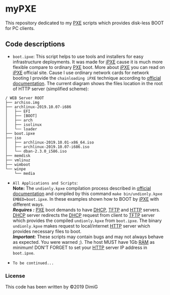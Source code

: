 myPXE
========
This repository dedicated to my [PXE][pxe] scripts which provides disk-less BOOT for PC clients.  

Code descriptions
-----------------

* `boot.ipxe`: This script helps to use tools and installers for easy infrastructure deployments. It was made for [iPXE][ipxe] cause it is much more flexible compare to ordinary [PXE][pxe] boot. More about [iPXE][ipxe] you can read on [iPXE][ipxe] official site. Cause I use ordinary network cards for network booting I provide the `chainloading iPXE` technique according to [official documentation][chainload]. The current diagram shows the files location in the root of HTTP server (simplified scheme):  

```
/ WEB Server ROOT
├── archiso.img
├── archlinux-2019.10.07-i686
│   ├── EFI
│   ├── [BOOT]
│   ├── arch
│   ├── isolinux
│   └── loader
├── boot.ipxe
├── iso
│   ├── archlinux-2019.10.01-x86_64.iso
│   ├── archlinux-2019.10.07-i686.iso
│   └── dban-2.3.0_i586.iso
├── memdisk
├── vmlinuz
├── wimboot
└── winpe
    └── media
```

* `All Applications and Scripts`:  
   **Note:** The `undionly.kpxe` compilation process described in [official documentation][chainload] and compiled by this command `make bin/undionly.kpxe EMBED=boot.ipxe`. In these examples shown how to BOOT by [iPXE][ipxe] with different ways.  
   ***Requires :*** [PXE][pxe] boot demands to have [DHCP][dhcp], [TFTP][tftp] and [HTTP][http] servers. [DHCP][dhcp] server redirects the [DHCP][dhcp] request from client to [TFTP][tftp] server which provides the compiled `undionly.kpxe` from `boot.ipxe`. The binary `undionly.kpxe` makes request to local/internet [HTTP][http] server which provides necessary files to boot.  
   ***Important:*** These scripts may contain bugs and may not always behave as expected. You were warned ;). The host MUST have 1Gb [RAM][ram] as minimum! DON'T FORGET to set your [HTTP][http] server IP address in `boot.ipxe`.  

* `To be continued...`  

### License  

This code has been written by ©2019 DimiG  

[pxe]:https://en.wikipedia.org/wiki/Preboot_Execution_Environment
[ipxe]:https://ipxe.org
[chainload]:https://ipxe.org/howto/chainloading
[tftp]:https://en.wikipedia.org/wiki/Trivial_File_Transfer_Protocol
[http]:https://en.wikipedia.org/wiki/Hypertext_Transfer_Protocol
[dhcp]:https://en.wikipedia.org/wiki/Dynamic_Host_Configuration_Protocol
[ram]:https://en.wikipedia.org/wiki/Random-access_memory
